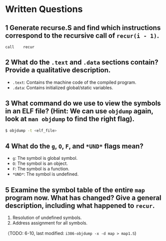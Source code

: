 # Written Questions

## 1 Generate recurse.S and find which instructions correspond to the recursive call of `recur(i - 1)`.

```assembly
call	recur 
```

## 2 What do the `.text` and `.data` sections contain? Provide a qualitative description.

* `.text`: Contains the machine code of the compiled program.
* `.data`: Contains initialized global/static variables.

## 3 What command do we use to view the symbols in an ELF file? (Hint: We can use `objdump` again, look at `man objdump` to find the right flag).

```bash
$ objdump -t <elf_file>
```

## 4 What do the `g`, `O`, `F`, and `*UND*` flags mean?

* `g`: The symbol is global symbol.
* `O`: The symbol is an object.
* `F`: The symbol is a function.
* `*UND*`: The symbol is undefined.

## 5 Examine the symbol table of the entire `map` program now. What has changed? Give a general description, including what happened to `recur`.

1. Resolution of undefined symbols.
2. Address assignment for all symbols.

（TODO: 6-10, last modified: `i386-objdump -x -d map > map1.S`)